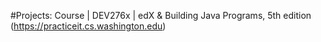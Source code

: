 #Projects: Course | DEV276x | edX
&
Building Java Programs, 5th edition (https://practiceit.cs.washington.edu)
